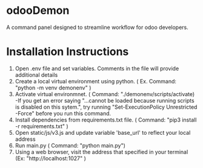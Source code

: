# odooDemon
A command panel designed to streamline workflow for odoo developers.


# Installation Instructions
1. Open .env file and set variables. Comments in the file will provide additional details
1. Create a local virtual environment using python. ( Ex. Command: "python -m venv demonenv" )
2. Activate virtual environmnet. ( Command: "./demonenv/scripts/activate)
   -If you get an error saying "...cannot be loaded because running scripts is disabled on this sytem.", 
   try running "Set-ExecutionPolicy Unrestricted -Force" before you run this command.
3. Install dependencies from requirements.txt file. ( Command: "pip3 install -r requirements.txt" )
4. Open static/js/v3.js and update variable 'base_url' to reflect your local address
4. Run main.py ( Command: "python main.py")
5. Using a web browser, visit the address that specified in your terminal (Ex: "http://localhost:1027" )